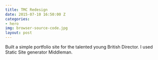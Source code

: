 ```yaml
---
title: TMC Redesign
date: 2015-07-10 16:50:00 Z
categories:
- hero
img: browser-source-code.jpg
layout: post
---
```


Built a simple portfolio site for the talented young British Director. I used Static Site generator Middleman.
